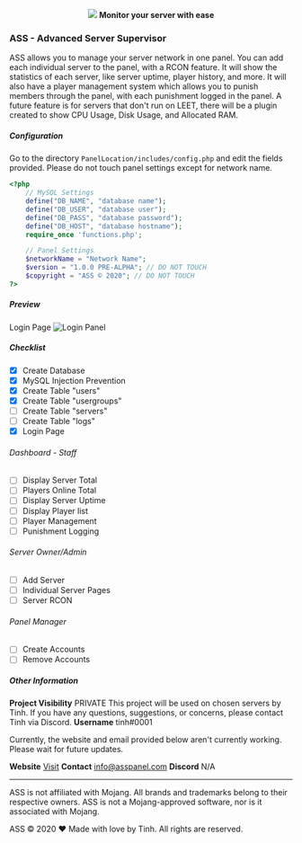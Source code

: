 <p align="center">
    <a href="https://asspanel.com"><img src="https://cdn.discordapp.com/attachments/775500306930335815/779044673524203520/asspanel-01.png"></img></a>
    <b>Monitor your server with ease</b>
</p>

### ASS - Advanced Server Supervisor
ASS allows you to manage your server network in one panel. You can add each individual server to the panel, with a RCON feature. It will show the statistics of each server, like server uptime, player history, and more. It will also have a player management system which allows you to punish members through the panel, with each punishment logged in the panel. A future feature is for servers that don't run on LEET, there will be a plugin created to show CPU Usage, Disk Usage, and Allocated RAM.


##### Configuration
Go to the directory `PanelLocation/includes/config.php` and edit the fields provided. Please do not touch panel settings except for network name.
```php
<?php
    // MySQL Settings
    define("DB_NAME", "database name");
    define("DB_USER", "database user");
    define("DB_PASS", "database password");
    define("DB_HOST", "database hostname");
    require_once 'functions.php';

    // Panel Settings
    $networkName = "Network Name";
    $version = "1.0.0 PRE-ALPHA"; // DO NOT TOUCH
    $copyright = "ASS © 2020"; // DO NOT TOUCH
?>
```

##### Preview
Login Page
![Login Panel](https://cdn.discordapp.com/attachments/766246207483674644/779065143098998784/login-01.png)

##### Checklist
- [x] Create Database
- [x] MySQL Injection Prevention
- [x] Create Table "users"
- [x] Create Table "usergroups"
- [ ] Create Table "servers"
- [ ] Create Table "logs"
- [x] Login Page
###### Dashboard - Staff
- [ ] Display Server Total
- [ ] Players Online Total
- [ ] Display Server Uptime
- [ ] Display Player list
- [ ] Player Management
- [ ] Punishment Logging
###### Server Owner/Admin
- [ ] Add Server
- [ ] Individual Server Pages
- [ ] Server RCON
###### Panel Manager
- [ ] Create Accounts
- [ ] Remove Accounts
 
##### Other Information

**Project Visibility** PRIVATE 
This project will be used on chosen servers by Tinh. If you have any questions, suggestions, or concerns, please contact Tinh via Discord.
**Username** tinh#0001

Currently, the website and email provided below aren't currently working. Please wait for future updates.

**Website** [Visit](https://asspanel.com)
**Contact** info@asspanel.com
**Discord** N/A

---
<p>ASS is not affiliated with Mojang. All brands and trademarks belong to their respective owners. ASS is not a Mojang-approved software, nor is it associated with Mojang.</p>
ASS © 2020 ❤ Made with love by Tinh. All rights are reserved.
